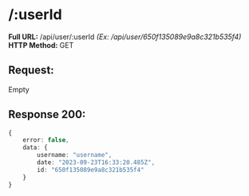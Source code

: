 # /:userId
**Full URL:** /api/user/:userId *(Ex: /api/user/650f135089e9a8c321b535f4)*  
**HTTP Method:** GET  
## Request:
Empty
## Response **200**:
```ts
{
    error: false,
    data: {
        username: "username",
        date: "2023-09-23T16:33:20.485Z",
        id: "650f135089e9a8c321b535f4"
    }
}
```